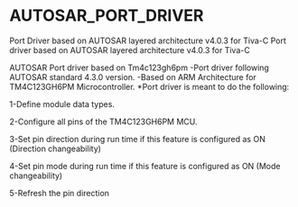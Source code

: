 # AUTOSAR_PORT_DRIVER
Port Driver based on AUTOSAR layered architecture v4.0.3 for Tiva-C 
Port driver based on AUTOSAR layered architecture v4.0.3 for Tiva-C

AUTOSAR Port driver based on Tm4c123gh6pm
-Port driver following AUTOSAR standard 4.3.0 version. -Based on ARM Architecture for TM4C123GH6PM Microcontroller. *Port driver is meant to do the following:

1-Define module data types.

2-Configure all pins of the TM4C123GH6PM MCU.

3-Set pin direction during run time if this feature is configured as ON (Direction changeability)

4-Set pin mode during run time if this feature is configured as ON (Mode changeability)

5-Refresh the pin direction
